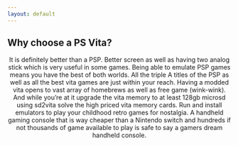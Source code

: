 ```yaml
---
layout: default
---
```

## Why choose a PS Vita?
<center>
It is definitely better than a PSP. Better screen as well as having two analog stick which is very useful in some games. Being able to emulate PSP games means you have the best of both worlds. All the triple A titles of the PSP as well as all the best vita games are just within your reach. Having a modded vita opens to vast array of homebrews as well as free game (wink-wink). And while you’re at it upgrade the vita memory to at least 128gb microsd using sd2vita solve the high priced vita memory cards. Run and install emulators to play your childhood retro games for nostalgia. A handheld gaming console that is way cheaper than a Nintendo switch and hundreds if not thousands of game available to play is safe to say a gamers dream handheld console.
</center>
